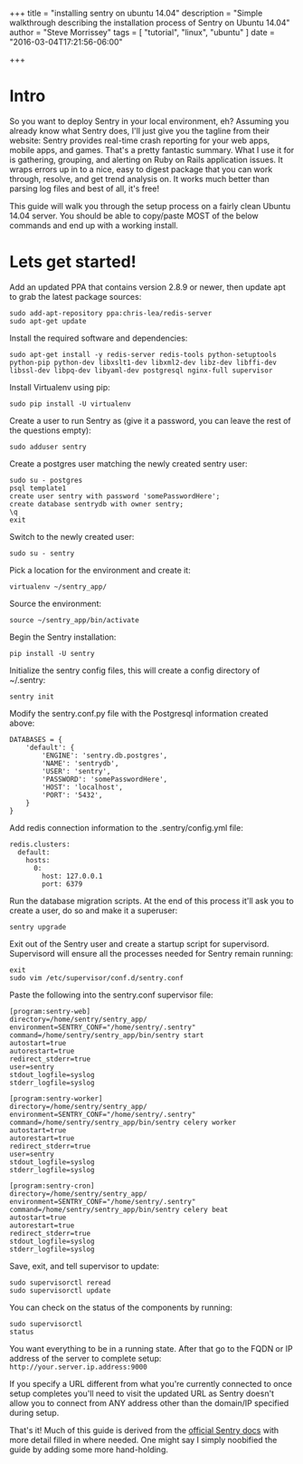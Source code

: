 +++
title = "installing sentry on ubuntu 14.04"
description = "Simple walkthrough describing the installation process of Sentry on Ubuntu 14.04"
author = "Steve Morrissey"
tags = [
  "tutorial",
  "linux",
  "ubuntu"
]
date = "2016-03-04T17:21:56-06:00"

+++

# Intro

So you want to deploy Sentry in your local environment, eh? Assuming you already know what Sentry does, I'll just give you the tagline from their website: Sentry provides real-time crash reporting for your web apps, mobile apps, and games. That's a pretty fantastic summary. What I use it for is gathering, grouping, and alerting on Ruby on Rails application issues. It wraps errors up in to a nice, easy to digest package that you can work through, resolve, and get trend analysis on. It works much better than parsing log files and best of all, it's free!

This guide will walk you through the setup process on a fairly clean Ubuntu 14.04 server. You should be able to copy/paste MOST of the below commands and end up with a working install.

# Lets get started!

Add an updated PPA that contains version 2.8.9 or newer, then update apt to grab the latest package sources: 

```
sudo add-apt-repository ppa:chris-lea/redis-server
sudo apt-get update
```

Install the required software and dependencies:

```
sudo apt-get install -y redis-server redis-tools python-setuptools python-pip python-dev libxslt1-dev libxml2-dev libz-dev libffi-dev libssl-dev libpq-dev libyaml-dev postgresql nginx-full supervisor
```

Install Virtualenv using pip:

```
sudo pip install -U virtualenv
```

Create a user to run Sentry as (give it a password, you can leave the rest of the questions empty):

```
sudo adduser sentry
```

Create a postgres user matching the newly created sentry user:

```
sudo su - postgres
psql template1
create user sentry with password 'somePasswordHere';
create database sentrydb with owner sentry;
\q
exit
```

Switch to the newly created user:

```
sudo su - sentry
```

Pick a location for the environment and create it:

```
virtualenv ~/sentry_app/
```

Source the environment:

```
source ~/sentry_app/bin/activate
```

Begin the Sentry installation:

```
pip install -U sentry
```

Initialize the sentry config files, this will create a config directory of ~/.sentry:

```
sentry init
```

Modify the sentry.conf.py file with the Postgresql information created above:

```
DATABASES = {
    'default': {
        'ENGINE': 'sentry.db.postgres',
        'NAME': 'sentrydb',
        'USER': 'sentry',
        'PASSWORD': 'somePasswordHere',
        'HOST': 'localhost',
        'PORT': '5432',
    }
}
```

Add redis connection information to the .sentry/config.yml file:

```
redis.clusters:
  default:
    hosts:
      0:
        host: 127.0.0.1
        port: 6379
```

Run the database migration scripts. At the end of this process it'll ask you to create a user, do so and make it a superuser:

```
sentry upgrade
```

Exit out of the Sentry user and create a startup script for supervisord. Supervisord will ensure all the processes needed for Sentry remain running:

```
exit
sudo vim /etc/supervisor/conf.d/sentry.conf
```

Paste the following into the sentry.conf supervisor file:

```
[program:sentry-web]
directory=/home/sentry/sentry_app/
environment=SENTRY_CONF="/home/sentry/.sentry"
command=/home/sentry/sentry_app/bin/sentry start
autostart=true
autorestart=true
redirect_stderr=true
user=sentry
stdout_logfile=syslog
stderr_logfile=syslog

[program:sentry-worker]
directory=/home/sentry/sentry_app/
environment=SENTRY_CONF="/home/sentry/.sentry"
command=/home/sentry/sentry_app/bin/sentry celery worker
autostart=true
autorestart=true
redirect_stderr=true
user=sentry
stdout_logfile=syslog
stderr_logfile=syslog

[program:sentry-cron]
directory=/home/sentry/sentry_app/
environment=SENTRY_CONF="/home/sentry/.sentry"
command=/home/sentry/sentry_app/bin/sentry celery beat
autostart=true
autorestart=true
redirect_stderr=true
stdout_logfile=syslog
stderr_logfile=syslog
```

Save, exit, and tell supervisor to update:

```
sudo supervisorctl reread
sudo supervisorctl update
```

You can check on the status of the components by running:

```
sudo supervisorctl
status
```

You want everything to be in a running state. After that go to the FQDN or IP address of the server to complete setup: `http://your.server.ip.address:9000` 

If you specify a URL different from what you're currently connected to once setup completes you'll need to visit the updated URL as Sentry doesn't allow you to connect from ANY address other than the domain/IP specified during setup. 

That's it! Much of this guide is derived from the [official Sentry docs](https://docs.getsentry.com/on-premise/server/installation/) with more detail filled in where needed. One might say I simply noobified the guide by adding some more hand-holding.
